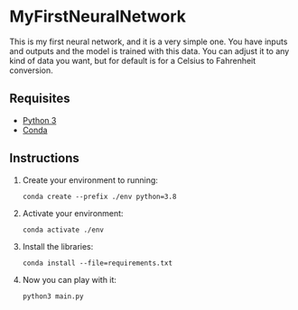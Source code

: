 # MyFirstNeuralNetwork
This is my first neural network, and it is a very simple one. You have inputs and outputs and the model is trained with this data. You can adjust it to any kind of data you want, but for default is for a Celsius to Fahrenheit conversion.

## Requisites
- [Python 3](https://www.python.org/)
- [Conda](https://docs.conda.io/en/latest/)

## Instructions
1. Create your environment to running:
    ````
    conda create --prefix ./env python=3.8
    ````
2. Activate your environment:
    ````
    conda activate ./env
    ````
3. Install the libraries:
    ````
    conda install --file=requirements.txt
    ````
4. Now you can play with it:
    ````
    python3 main.py
    ````
